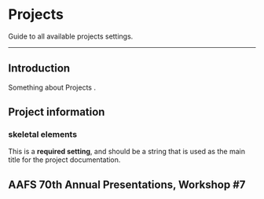 # Projects

Guide to all available projects settings.

---

## Introduction

Something about Projects .



## Project information

### skeletal elements

This is a **required setting**, and should be a string that is used as the main
title for the project documentation.

## AAFS 70th Annual Presentations, Workshop \#7
